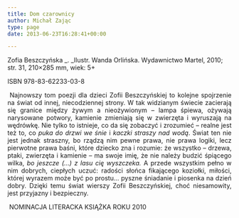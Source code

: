 ```yaml
---
title: Dom czarownicy
author: Michał Zając
type: page
date: 2013-06-23T16:28:41+00:00

---
```

Zofia Beszczyńska _. _Ilustr. Wanda Orlińska. Wydawnictwo Martel, 2010; str. 31, 210&#215;285 mm, wiek: 5+

ISBN 978-83-62233-03-8

<p style="text-align: justify;">
  <b> </b>Najnowszy tom poezji dla dzieci Zofii Beszczyńskiej to kolejne spojrzenie na świat od innej, niecodziennej strony. W tak widzianym świecie zacierają się granice między żywym a nieożywionym – lampa śpiewa, ożywają narysowane potwory, kamienie zmieniają się w zwierzęta i wyruszają na wędrówkę. Nie tylko to istnieje, co da się zobaczyć i zrozumieć – realne jest też to, co <i>puka do drzwi we śnie</i> i <i>kaczki straszy nad wodą</i>. Świat ten nie jest jednak straszny, bo rządzą nim pewne prawa, nie prawa logiki, lecz pierwotne prawa baśni, które dziecko zna i rozumie: że wszystko – drzewa, ptaki, zwierzęta i kamienie – ma swoje imię, że nie należy budzić śpiącego wilka, <i>bo jeszcze (&#8230;) z lasu cię wyszczeka.</i> A przede wszystkim pełno w nim dobrych, ciepłych uczuć: radości słońca fikającego koziołki, miłości, której wyrazem może być po prostu&#8230; pyszne śniadanie i piosenka na dzień dobry. Dzięki temu świat wierszy Zofii Beszczyńskiej, choć niesamowity, jest przyjazny i bezpieczny.
</p>

 NOMINACJA LITERACKA KSIĄŻKA ROKU 2010